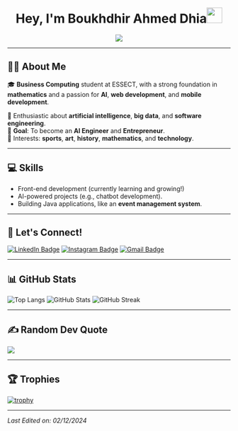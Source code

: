 <h1 align="center"><b>Hey, I'm Boukhdhir Ahmed Dhia</b><img src="https://media.giphy.com/media/hvRJCLFzcasrR4ia7z/giphy.gif" width="35"></h1>
<p align="center">
  <a href="https://github.com/DenverCoder1/readme-typing-svg"><img src="https://readme-typing-svg.herokuapp.com?font=Time+New+Roman&color=cyan&size=25&center=true&vCenter=true&width=600&height=100&lines=Welcome!+I'm+Boukhdhir+Ahmed+Dhia;Business+Computing+Student;Aspiring+AI+Engineer;Web+and+Mobile+Developer;Always+Learning+New+Things..<3"></a>
</p>

---

<!-- About me -->
## 👨‍💻 About Me
🎓 **Business Computing** student at ESSECT, with a strong foundation in **mathematics** and a passion for **AI**, **web development**, and **mobile development**.  

🚀 Enthusiastic about **artificial intelligence**, **big data**, and **software engineering**.  
🎯 **Goal**: To become an **AI Engineer** and **Entrepreneur**.  
🎨 Interests: **sports**, **art**, **history**, **mathematics**, and **technology**.  

---

## 💻 Skills
- Front-end development (currently learning and growing!)  
- AI-powered projects (e.g., chatbot development).  
- Building Java applications, like an **event management system**.  

---

## 🌟 Let's Connect!
[![LinkedIn Badge](https://img.shields.io/badge/-Boukhdhir%20Ahmed%20Dhia-0e76a8?style=flat&labelColor=0e76a8&logo=linkedin&logoColor=white)](https://www.linkedin.com/in/dhimoo) 
[![Instagram Badge](https://img.shields.io/badge/-@dhimooTn-e84393?style=flat&labelColor=e84393&logo=instagram&logoColor=white)](https://www.instagram.com/dhimooTn/)
[![Gmail Badge](https://img.shields.io/badge/-ahmed.dhia.boukhdhir@gmail.com-c0392b?style=flat&labelColor=c0392b&logo=gmail&logoColor=white)](mailto:ahmed.dhia.boukhdhir@gmail.com)

---

## 📊 GitHub Stats
![Top Langs](https://github-readme-stats.vercel.app/api/top-langs/?username=dhimooTn&layout=compact&theme=algolia)
![GitHub Stats](https://github-readme-stats.vercel.app/api?username=dhimooTn&show_icons=true&theme=algolia)
![GitHub Streak](https://github-readme-streak-stats.herokuapp.com/?user=dhimooTn&theme=algolia)

---

## ✍️ Random Dev Quote
![](https://quotes-github-readme.vercel.app/api?type=horizontal&theme=radical)

---

## 🏆 Trophies
[![trophy](https://github-profile-trophy.vercel.app/?username=dhimooTn&theme=nord&column=7)](https://github.com/ryo-ma/github-profile-trophy)

---

_Last Edited on: 02/12/2024_


